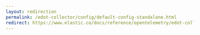 ```yaml
---
layout: redirection
permalink: /edot-collector/config/default-config-standalone.html
redirect: https://www.elastic.co/docs/reference/opentelemetry/edot-collector/config/default-config-standalone
---
```

